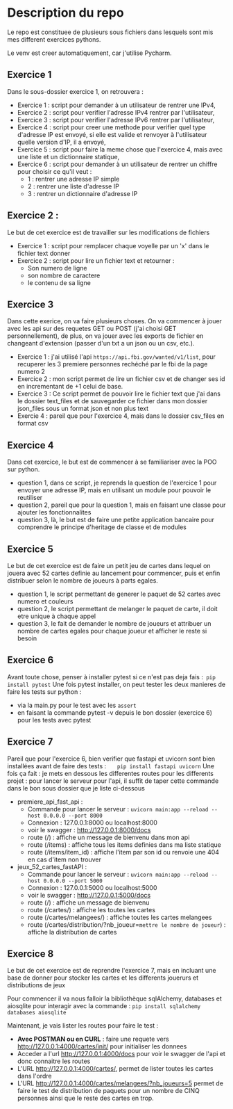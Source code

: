 # Description du repo

Le repo est constituee de plusieurs sous fichiers dans lesquels sont mis mes different exercices pythons.

Le venv est creer automatiquement, car j'utilise Pycharm.

## Exercice 1
Dans le sous-dossier exercice 1, on retrouvera :

- Exercice 1 : script pour demander à un utilisateur de rentrer une IPv4,
- Exercice 2 : script pour verifier l'adresse IPv4 rentrer par l'utilisateur,
- Exercice 3 : script pour verifier l'adresse IPv6 rentrer par l'utilisateur,
- Exercice 4 : script pour creer une methode pour verifier quel type d'adresse IP est envoyé, si elle est valide et renvoyer à l'utilisateur quelle version d'IP, il a envoyé,
- Exercice 5 : script pour faire la meme chose que l'exercice 4, mais avec une liste et un dictionnaire statique,
- Exercice 6 : script pour demander à un utilisateur de rentrer un chiffre pour choisir ce qu'il veut :
  - 1 : rentrer une adresse IP simple
  - 2 : rentrer une liste d'adresse IP
  - 3 : rentrer un dictionnaire d'adresse IP

## Exercice 2 :
Le but de cet exercice est de travailler sur les modifications de fichiers
- Exercice 1 : script pour remplacer chaque voyelle par un 'x' dans le fichier text donner
- Exercice 2 : script pour lire un fichier text et retourner : 
  - Son numero de ligne
  - son nombre de caractere
  - le contenu de sa ligne

## Exercice 3
Dans cette exerice, on va faire plusieurs choses. 
On va commencer à jouer avec les api sur des requetes GET ou POST (j'ai choisi GET personnellement),
de plus, on va jouer avec les exports de fichier en changeant d'extension (passer d'un txt a un json ou un csv, etc.).

- Exercice 1 : j'ai utilisé l'api `https://api.fbi.gov/wanted/v1/list`, 
pour recuperer les 3 premiere personnes rechéché par le fbi de la page numero 2
- Exercice 2 : mon script permet de lire un fichier csv et de changer ses id en incrementant de +1 celui de base.
- Exercice 3 : Ce script permet de pouvoir lire le fichier text que j'ai dans le dossier text_files et de sauvegarder 
ce fichier dans mon dossier json_files sous un format json et non plus text
- Exercie 4 : pareil que pour l'exercice 4, mais dans le dossier csv_files en format csv

## Exercice 4
Dans cet exercice, le but est de commencer à se familiariser avec la POO sur python.
- question 1, dans ce script, je reprends la question de l'exercice 1 pour envoyer une adresse IP, mais en utilisant un module pour pouvoir le reutiliser
- question 2, pareil que pour la question 1, mais en faisant une classe pour ajouter les fonctionnalites
- question 3, là, le but est de faire une petite application bancaire pour comprendre le principe d'heritage de classe et de modules

## Exercice 5
Le but de cet exercice est de faire un petit jeu de cartes dans lequel on jouera avec 52 cartes
definie au lancement pour commencer, puis et enfin distribuer selon le nombre de joueurs 
à parts egales.
- question 1, le script permettant de generer le paquet de 52 cartes avec numero et couleurs
- question 2, le script permettant de melanger le paquet de carte, il doit etre unique à chaque appel
- question 3, le fait de demander le nombre de joueurs et attribuer un nombre de cartes egales pour chaque joueur et afficher le reste si besoin

## Exercice 6 
Avant toute chose, penser à installer pytest si ce n'est pas deja fais :` pip install pytest`
Une fois pytest installer, on peut tester les deux manieres de faire les tests sur python : 
- via la main.py pour le test avec les `assert`
- en faisant la commande pytest -v depuis le bon dossier (exercice 6) pour les tests avec pytest

## Exercice 7 
Pareil que pour l'exercice 6, bien verifier que fastapi et uvicorn sont bien installées avant de faire des tests : `   pip install fastapi uvicorn`
Une fois ça fait : je mets en dessous les differentes routes pour les differents projet : 
pour lancer le serveur pour l'api, il suffit de taper cette commande dans le bon sous dossier que je liste ci-dessous
- premiere_api_fast_api : 
  - Commande pour lancer le serveur : `uvicorn main:app --reload --host 0.0.0.0 --port 8000`
  - Connexion : 127.0.0.1:8000 ou localhost:8000
  - voir le swagger : http://127.0.0.1:8000/docs
  - route (/) : affiche un message de bienvenu dans mon api
  - route (/items) : affiche tous les items definies dans ma liste statique
  - route (/items/item_id) : affiche l'item par son id ou renvoie une 404 en cas d'item non trouver
- jeux_52_cartes_fastAPI : 
  - Commande pour lancer le serveur : `uvicorn main:app --reload --host 0.0.0.0 --port 5000`
  - Connexion : 127.0.0.1:5000 ou localhost:5000
  - voir le swagger : http://127.0.0.1:5000/docs
  - route (/) : affiche un message de bienvenu
  - route (/cartes/) : affiche les toutes les cartes
  - route (/cartes/melangees/) : affiche toutes les cartes melangees
  - route (/cartes/distribution/?nb_joueur=`mettre le nombre de joueur`) : affiche la distribution de cartes

## Exercice 8
Le but de cet exercice est de reprendre l'exercice 7, mais en incluant une base de donner pour stocker les cartes et 
les differents jouerurs et distributions de jeux

Pour commencer il va nous falloir la bibliothèque sqlAlchemy, databases et aiosqlite pour interagir avec la commande :
`pip install sqlalchemy databases aiosqlite`

Maintenant, je vais lister les routes pour faire le test : 
- **Avec POSTMAN ou en CURL** : faire une requete vers http://127.0.0.1:4000/cartes/init/ pour initialiser les donnees
- Acceder a l'url http://127.0.0.1:4000/docs pour voir le swagger de l'api et donc connaitre les routes
- L'URL http://127.0.0.1:4000/cartes/, permet de lister toutes les cartes dans l'ordre
- L'URL http://127.0.0.1:4000/cartes/melangees/?nb_joueurs=5 permet de faire le test de distribution de paquets pour un
nombre de CINQ personnes ainsi que le reste des cartes en trop.